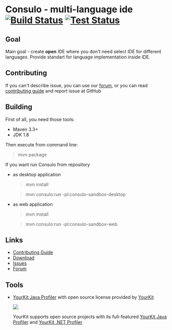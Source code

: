 # Consulo - multi-language ide [![Build Status](https://img.shields.io/jenkins/s/https/ci.consulo.io/job/consulo+maven.svg?style=flat-square)](https://ci.consulo.io/job/consulo/)  [![Test Status](https://img.shields.io/jenkins/t/https/ci.consulo.io/job/consulo+maven.svg?style=flat-square)](https://ci.consulo.io/job/consulo/)

## Goal

Main goal - create **open** IDE where you don't need select IDE for different languages. Provide standart for language implementation inside IDE.

## Contributing

If you can't describe issue, you can use our [forum](https://discuss.consulo.io/), or you can read [contributing guide](https://github.com/consulo/consulo/blob/master/CONTRIBUTING.md)  and report issue at GitHub

## Building

First of all, you need those tools:
 * Maven 3.3+
 * JDK 1.8

Then execute from command line:

> mvn package

If you want run Consulo from repository
 * as desktop application

   > mvn install

   > mvn consulo:run -pl:consulo-sandbox-desktop

 * as web application

   > mvn install

   > mvn consulo:run -pl:consulo-sandbox-web

## Links

* [Contributing Guide](https://github.com/consulo/consulo/blob/master/CONTRIBUTING.md)
* [Download](https://github.com/consulo/consulo/wiki/Downloads)
* [Issues](https://github.com/consulo/consulo/issues)
* [Forum](https://discuss.consulo.io/)


## Tools

 *  [YourKit Java Profiler](https://www.yourkit.com/java/profiler) with open source license provided by [YourKit](https://www.yourkit.com/)

    ![](https://www.yourkit.com/images/yklogo.png)

    YourKit supports open source projects with its full-featured  [YourKit Java Profiler](https://www.yourkit.com/java/profiler/) and [YourKit .NET Profiler](https://www.yourkit.com/.net/profiler/)